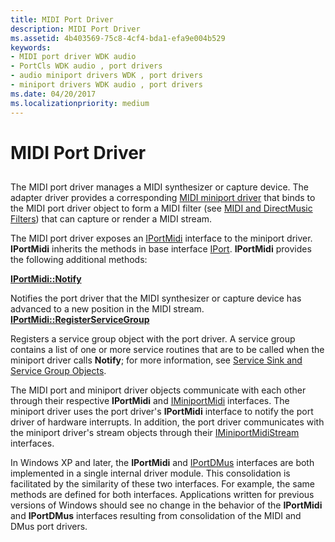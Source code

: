 ```yaml
---
title: MIDI Port Driver
description: MIDI Port Driver
ms.assetid: 4b403569-75c8-4cf4-bda1-efa9e004b529
keywords:
- MIDI port driver WDK audio
- PortCls WDK audio , port drivers
- audio miniport drivers WDK , port drivers
- miniport drivers WDK audio , port drivers
ms.date: 04/20/2017
ms.localizationpriority: medium
---
```


# MIDI Port Driver


## <span id="midi_port_driver"></span><span id="MIDI_PORT_DRIVER"></span>


The MIDI port driver manages a MIDI synthesizer or capture device. The adapter driver provides a corresponding [MIDI miniport driver](midi-miniport-driver.md) that binds to the MIDI port driver object to form a MIDI filter (see [MIDI and DirectMusic Filters](midi-and-directmusic-filters.md)) that can capture or render a MIDI stream.

The MIDI port driver exposes an [IPortMidi](https://docs.microsoft.com/windows-hardware/drivers/ddi/content/portcls/nn-portcls-iportmidi) interface to the miniport driver. **IPortMidi** inherits the methods in base interface [IPort](https://docs.microsoft.com/windows-hardware/drivers/ddi/content/portcls/nn-portcls-iport). **IPortMidi** provides the following additional methods:

[**IPortMidi::Notify**](https://docs.microsoft.com/windows-hardware/drivers/ddi/content/portcls/nf-portcls-iportmidi-notify)

Notifies the port driver that the MIDI synthesizer or capture device has advanced to a new position in the MIDI stream.
[**IPortMidi::RegisterServiceGroup**](https://docs.microsoft.com/windows-hardware/drivers/ddi/content/portcls/nf-portcls-iportmidi-registerservicegroup)

Registers a service group object with the port driver.
A service group contains a list of one or more service routines that are to be called when the miniport driver calls **Notify**; for more information, see [Service Sink and Service Group Objects](service-sink-and-service-group-objects.md).

The MIDI port and miniport driver objects communicate with each other through their respective **IPortMidi** and [IMiniportMidi](https://docs.microsoft.com/windows-hardware/drivers/ddi/content/portcls/nn-portcls-iminiportmidi) interfaces. The miniport driver uses the port driver's **IPortMidi** interface to notify the port driver of hardware interrupts. In addition, the port driver communicates with the miniport driver's stream objects through their [IMiniportMidiStream](https://docs.microsoft.com/windows-hardware/drivers/ddi/content/portcls/nn-portcls-iminiportmidistream) interfaces.

In Windows XP and later, the **IPortMidi** and [IPortDMus](https://docs.microsoft.com/windows-hardware/drivers/ddi/content/dmusicks/nn-dmusicks-iportdmus) interfaces are both implemented in a single internal driver module. This consolidation is facilitated by the similarity of these two interfaces. For example, the same methods are defined for both interfaces. Applications written for previous versions of Windows should see no change in the behavior of the **IPortMidi** and **IPortDMus** interfaces resulting from consolidation of the MIDI and DMus port drivers.

 

 




